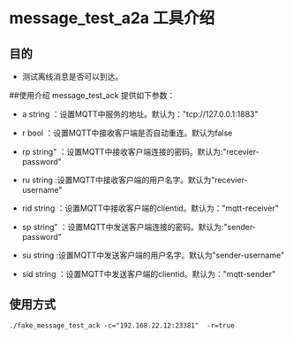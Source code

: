# message_test_a2a 工具介绍

## 目的

* 测试离线消息是否可以到达。


##使用介绍
message_test_ack 提供如下参数：

 * a string ：设置MQTT中服务的地址。默认为："tcp://127.0.0.1:1883"

 * r bool ：设置MQTT中接收客户端是否自动重连。默认为false
  
 * rp string" ：设置MQTT中接收客户端连接的密码。默认为:"recevier-password"

 * ru string :设置MQTT中接收客户端的用户名字。默认为"recevier-username"

 * rid string ：设置MQTT中接收客户端的clientid。默认为："mqtt-receiver"

 * sp string" ：设置MQTT中发送客户端连接的密码。默认为:"sender-password"

 * su string :设置MQTT中发送客户端的用户名字。默认为"sender-username"

 * sid string ：设置MQTT中发送客户端的clientid。默认为："mqtt-sender"
   
## 使用方式
 
```
./fake_message_test_ack -c="192.168.22.12:23381"  -r=true 
```

